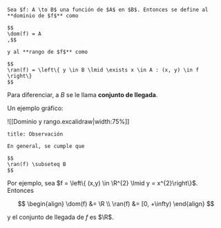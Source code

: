 ```ad-definition

Sea $f: A \to B$ una función de $A$ en $B$. Entonces se define al **dominio de $f$** como

$$
\dom(f) = A
,$$

y al **rango de $f$** como

$$
\ran(f) = \left\{ y \in B \lmid \exists x \in A : (x, y) \in f \right\}
$$

```

Para diferenciar, a $B$ se le llama **conjunto de llegada**.

Un ejemplo gráfico:

![[Dominio y rango.excalidraw|width:75%]]

```ad-proposition
title: Observación

En general, se cumple que 

$$
\ran(f) \subseteq B
$$

```

Por ejemplo, sea $f = \left\{ (x,y) \in \R^{2} \lmid y = x^{2}\right\}$. Entonces

$$
\begin{align}
\dom(f) &= \R \\
\ran(f) &= [0, +\infty)
\end{align}
$$

y el conjunto de llegada de $f$ es $\R$.
